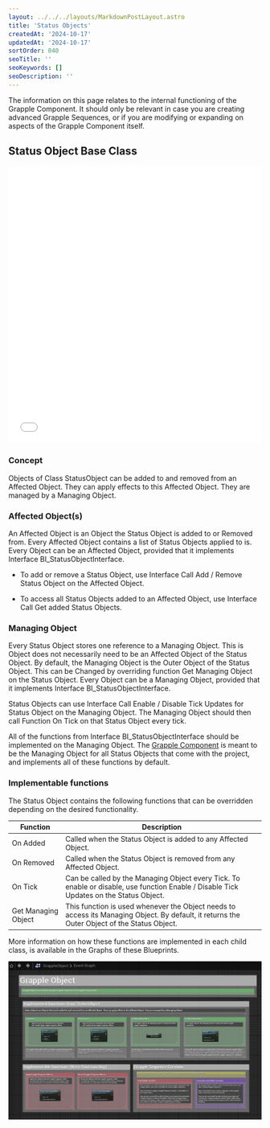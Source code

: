 ```yaml
---
layout: ../../../layouts/MarkdownPostLayout.astro
title: 'Status Objects'
createdAt: '2024-10-17'
updatedAt: '2024-10-17'
sortOrder: 040
seoTitle: ''
seoKeywords: []
seoDescription: ''
---
```


<div class="note">The information on this page relates to the internal functioning of the Grapple Component. It should only be relevant in case you are creating advanced Grapple Sequences, or if you are modifying or expanding on aspects of the Grapple Component itself. </div>

## Status Object Base Class

<embed src="/src/assets/grapple-component/slide-custom-objects.pdf" width="100%" height="550px" toolbar=0 frameborder="0" scrolling="no" />

### Concept

Objects of Class <span class="object">StatusObject</span> can be added to and removed from an Affected Object. They can apply effects to this Affected Object. They are managed by a Managing Object.

### Affected Object(s)

An Affected Object is an Object the Status Object is added to or Removed from. Every Affected Object contains a list of Status Objects applied to is. Every Object can be an Affected Object, provided that it implements Interface <span class="object">BI_StatusObjectInterface</span>. 

* To add or remove a Status Object, use Interface Call <span class="function">Add / Remove Status Object</span> on the Affected Object.

* To access all Status Objects added to an Affected Object, use Interface Call <span class="function">Get added Status Objects</span>.

### Managing Object

Every Status Object stores one reference to a Managing Object. This is Object does not necessarily need to be an Affected Object of the Status Object. By default, the Managing Object is the Outer Object of the Status Object. This can be Changed by overriding function <span class="function">Get Managing Object</span> on the Status Object. Every Object can be a Managing Object, provided that it implements Interface <span class="object">BI_StatusObjectInterface</span>. 

Status Objects can use Interface Call <span class="function">Enable / Disable Tick Updates for Status Object</span> on the Managing Object. The Managing Object should then call Function On Tick on that Status Object every tick.

All of the functions from Interface <span class="object">BI_StatusObjectInterface</span> should be implemented on the Managing Object. The [Grapple Component](/grapple-component/1-overview-of-the-grapple-component/basic-concepts) is meant to be the Managing Object for all Status Objects that come with the project, and implements all of these functions by default. 

### Implementable functions

The Status Object contains the following functions that can be overridden depending on the desired functionality.

| Function | Description |
| ----------- | ----------- |
| <span class="function"> On Added</span> | Called when the Status Object is added to any Affected Object.  |
| <span class="function"> On Removed	</span> | Called when the Status Object is removed from any Affected Object. |
| <span class="function"> On Tick	</span> | Can be called by the Managing Object every Tick. To enable or disable, use function Enable / Disable Tick Updates on the Status Object. |
| <span class="function"> Get Managing Object	</span> | This function is used whenever the Object needs to access its Managing Object. By default, it returns the Outer Object of the Status Object. |

<div class="note">More information on how these functions are implemented in each child class, is available in the Graphs of these Blueprints.</div>

![](../../../assets/grapple-component/grapple-object-graph.jpg)
